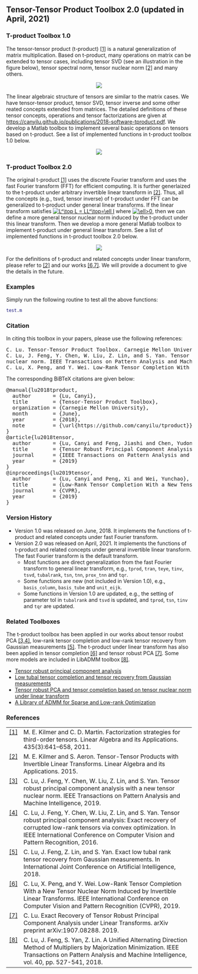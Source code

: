 ## Tensor-Tensor Product Toolbox 2.0 (updated in April, 2021)

### T-product Toolbox 1.0

The tensor-tensor product (t-product) <a class="footnote-reference" href="#id2" id="id1">[1]</a> is a natural generalization of matrix multiplication. Based on t-product, many operations on matrix can be extended to tensor cases, including tensor SVD (see an illustration in the figure below), tensor spectral norm, tensor nuclear norm <a class="footnote-reference" href="#id2" id="id1">[2]</a> and many others. 
<p align="center"> 
<img src="https://github.com/canyilu/tproduct/blob/master/doc/figure_tsvd.JPG">
</p>

The linear algebraic structure of tensors are similar to the matrix cases. We have tensor-tensor product, tensor SVD, tensor inverse and some other reated concepts extended from matrices. The detailed definitions of these tensor concepts, operations and tensor factorizations are given at <a href="../publications/2018-software-tproduct.pdf" class="textlink" target="_blank">https://canyilu.github.io/publications/2018-software-tproduct.pdf</a>. We develop a Matlab toolbox to implement several basic operations on tensors based on t-product. See a list of implemented functions in t-product toolbox 1.0 below.
<p align="center"> 
<img src="https://github.com/canyilu/tproduct/blob/master/doc/figure_functions_tproduct_1.0.JPG">
</p>

### T-product Toolbox 2.0

The original t-product <a class="footnote-reference" href="#id2" id="id1">[1]</a> uses the discrete Fourier transform and uses the fast Fourier transform (FFT) for efficient computing. It is further generlaized to the t-product under arbitrary invertible linear transform in <a class="footnote-reference" href="#id2" id="id1">[2]</a>. Thus, all the concepts (e.g., tsvd, tensor inverse) of t-product under FFT can be generalized to t-product under general linear transforms. If the linear transform satisfies <a href="https://www.codecogs.com/eqnedit.php?latex=L^\top&space;L&space;=&space;LL^\top=\ell&space;I" target="_blank"><img src="https://latex.codecogs.com/gif.latex?L^\top&space;L&space;=&space;LL^\top=\ell&space;I" title="L^\top L = LL^\top=\ell I" /></a> where <a href="https://www.codecogs.com/eqnedit.php?latex=\ell>0" target="_blank"><img src="https://latex.codecogs.com/gif.latex?\ell>0" title="\ell>0" /></a>, then we can define a more general tensor nuclear norm induced by the t-product under this linear transform. Then we develop a more general Matlab toolbox to implement t-product under general linear transform. See a list of implemented functions in t-product toolbox 2.0 below.
<p align="center"> 
<img src="https://github.com/canyilu/tproduct/blob/master/doc/figure_functions_tproduct_2.0.JPG">
</p>

For the definitions of t-product and related concepts under linear transform, please refer to <a class="footnote-reference" href="#id2" id="id1">[2]</a> and our works <a class="footnote-reference" href="#id2" id="id1">[6,7]</a>. We will provide a document to give the details in the future.

### Examples
Simply run the following routine to test all the above functions:
```matlab
test.m
```

### Citation

<p>In citing this toolbox in your papers, please use the following references:</p>

<div class="highlight-none"><div class="highlight"><pre>
C. Lu. Tensor-Tensor Product Toolbox. Carnegie Mellon University, June 2018. https://github.com/canyilu/tproduct.
C. Lu, J. Feng, Y. Chen, W. Liu, Z. Lin, and S. Yan. Tensor robust principal component analysis with a new tensor
nuclear norm. IEEE Transactions on Pattern Analysis and Machine Intelligence, 2019.
C. Lu, X. Peng, and Y. Wei. Low-Rank Tensor Completion With a New Tensor Nuclear Norm Induced by Invertible Linear Transforms. IEEE International Conference on Computer Vision and Pattern Recognition (CVPR), 2019
</pre></div>

<p>The corresponding BiBTeX citations are given below:</p>
<div class="highlight-none"><div class="highlight"><pre>
@manual{lu2018tproduct,
  author       = {Lu, Canyi},
  title        = {Tensor-Tensor Product Toolbox},
  organization = {Carnegie Mellon University},
  month        = {June},
  year         = {2018},
  note         = {\url{https://github.com/canyilu/tproduct}}
}
@article{lu2018tensor,
  author       = {Lu, Canyi and Feng, Jiashi and Chen, Yudong and Liu, Wei and Lin, Zhouchen and Yan, Shuicheng},
  title        = {Tensor Robust Principal Component Analysis with A New Tensor Nuclear Norm},
  journal      = {IEEE Transactions on Pattern Analysis and Machine Intelligence},
  year         = {2019}
}
@inproceedings{lu2019tensor,
  author       = {Lu, Canyi and Peng, Xi and Wei, Yunchao},
  title        = {Low-Rank Tensor Completion With a New Tensor Nuclear Norm Induced by Invertible Linear Transforms},
  journal      = {CVPR},
  year         = {2019}
}
</pre></div>


### Version History
- Version 1.0 was released on June, 2018. It implements the functions of t-product and related concepts under fast Fourier transform.
- Version 2.0 was released on April, 2021. It implements the functions of t-product and related concepts under general invertible linear transform. The fast Fourier transform is the default transform.
  + Most functions are direct generalization from the fast Fourier transform to general linear transform, e.g., ```tprod```, ```tran```, ```teye```, ```tinv```, ```tsvd```, ```tubalrank```, ```tsn```, ```tnn```, ```prox_tnn``` and ```tqr```.
  + Some functions are new (not included in Version 1.0), e.g., ```basis_column```, ```basis_tube``` and ```unit_eijk```.
  + Some functions in Version 1.0 are updated, e.g., the setting of parameter tol in ```tubalrank``` and ```tsvd``` is updated, and ```tprod```, ```tsn```, ```tinv``` and ```tqr``` are updated.



### Related Toolboxes
The t-product toolbox has been applied in our works about tensor roubst PCA <a class="footnote-reference" href="#id2" id="id1">[3,4]</a>, low-rank tensor completion and low-rank tensor recovery from Gaussian measurements <a class="footnote-reference" href="#id2" id="id1">[5]</a>. The t-product under linear transform has also been applied in tensor completion <a class="footnote-reference" href="#id2" id="id1">[6]</a> and tensor robust PCA <a class="footnote-reference" href="#id2" id="id1">[7]</a>. Some more models are included in LibADMM toolbox <a class="footnote-reference" href="#id2" id="id1">[8]</a>.
<ul>
  <li> <a href="https://github.com/canyilu/Tensor-Robust-Principal-Component-Analysis-TRPCA" class="textlink">Tensor robust principal component analysis </a></li>       
  <li> <a href="https://github.com/canyilu/tensor-completion-tensor-recovery" class="textlink">Low tubal tensor completion and tensor recovery from Gaussian measurements </a></li>
  <li> <a href="https://github.com/canyilu/Tensor-robust-PCA-and-tensor-completion-under-linear-transform" class="textlink">Tensor robust PCA and tensor completion based on tensor nuclear norm under linear transform</a></li>
  <li> <a href="https://github.com/canyilu/LibADMM" class="textlink">A Library of ADMM for Sparse and Low-rank Optimization </a></li>
</ul>

### References
<table class="docutils footnote" frame="void" id="id2" rules="none">
<colgroup><col class="label" /><col /></colgroup>
<tbody valign="top">
<tr><td class="label"><a class="fn-backref" href="#id2">[1]</a></td><td>M. E. Kilmer and C. D. Martin. Factorization strategies for third-order tensors. Linear Algebra and its Applications. 435(3):641–658, 2011.</td></tr>
<tr><td class="label"><a class="fn-backref" href="#id2">[2]</a></td><td>M. E. Kilmer and S. Aeron. Tensor-Tensor Products with Invertible Linear Transforms. Linear Algebra and its Applications. 2015.</td></tr>
<tr><td class="label"><a class="fn-backref" href="#id2">[3]</a></td><td>C. Lu, J. Feng, Y. Chen, W. Liu, Z. Lin, and S. Yan. Tensor robust principal component analysis with a new tensor nuclear norm. IEEE Transactions on Pattern Analysis and Machine Intelligence, 2019.</td></tr>
<tr><td class="label"><a class="fn-backref" href="#id2">[4]</a></td><td>C. Lu, J. Feng, Y. Chen, W. Liu, Z. Lin, and S. Yan. Tensor robust principal component analysis: Exact recovery of corrupted low-rank tensors via convex optimization. In IEEE International Conference on Computer Vision and Pattern Recognition, 2016.</td></tr>
<tr><td class="label"><a class="fn-backref" href="#id2">[5]</a></td><td>C. Lu, J. Feng, Z. Lin, and S. Yan. Exact low tubal rank tensor recovery from Gaussian measurements. In International Joint Conference on Artificial Intelligence, 2018.</td></tr>
<tr><td class="label"><a class="fn-backref" href="#id2">[6]</a></td><td>C. Lu, X. Peng, and Y. Wei. Low-Rank Tensor Completion With a New Tensor Nuclear Norm Induced by Invertible Linear Transforms. IEEE International Conference on Computer Vision and Pattern Recognition (CVPR), 2019.</td></tr>
<tr><td class="label"><a class="fn-backref" href="#id2">[7]</a></td><td>C. Lu. Exact Recovery of Tensor Robust Principal Component Analysis under Linear Transforms. arXiv preprint arXiv:1907.08288. 2019.</td></tr>
<tr><td class="label"><a class="fn-backref" href="#id2">[8]</a></td><td>C. Lu, J. Feng, S. Yan, Z. Lin. A Unified Alternating Direction Method of Multipliers by Majorization Minimization. IEEE Transactions on Pattern Analysis and Machine Intelligence, vol. 40, pp. 527-541, 2018.
</td></tr>
</tbody>
</table>




